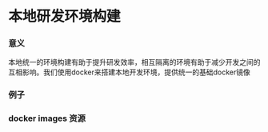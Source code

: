 # 本地研发环境构建

### 意义

本地统一的环境构建有助于提升研发效率，相互隔离的环境有助于减少开发之间的互相影响。我们使用docker来搭建本地开发环境，提供统一的基础docker镜像


### 例子


### docker images 资源
